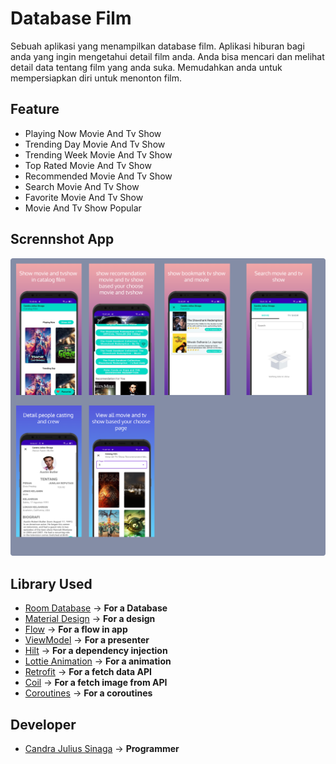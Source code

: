 # Database Film

Sebuah aplikasi yang menampilkan database film. Aplikasi hiburan bagi anda yang ingin mengetahui detail film anda.
Anda bisa mencari dan melihat detail data tentang film yang anda suka. Memudahkan anda untuk mempersiapkan diri untuk menonton film.

## Feature
- Playing Now Movie And Tv Show
- Trending Day Movie And Tv Show
- Trending Week Movie And Tv Show
- Top Rated Movie And Tv Show
- Recommended Movie And Tv Show
- Search Movie And Tv Show
- Favorite Movie And Tv Show
- Movie And Tv Show Popular

## Scrennshot App
<img src="https://raw.githubusercontent.com/candrajulius/Renew_Catalog_Film_Kotlin/master/SS_App_Catalog_Film.png" />

## Library Used
- [Room Database](https://developer.android.com/training/data-storage/room) -> **For a Database**
- [Material Design](https://material.io/design) -> **For a design**
- [Flow](https://developer.android.com/kotlin/flow) -> **For a flow in app**
- [ViewModel](https://developer.android.com/topic/libraries/architecture/viewmodel) -> **For a presenter**
- [Hilt](https://developer.android.com/training/dependency-injection/hilt-android?hl=id) -> **For a dependency injection**
- [Lottie Animation](https://lottiefiles.com/) -> **For a animation**
- [Retrofit](https://square.github.io/retrofit/) -> **For a fetch data API**
- [Coil](https://coil-kt.github.io/coil/) -> **For a fetch image from API**
- [Coroutines](https://developer.android.com/kotlin/coroutines?hl=id) -> **For a coroutines**

## Developer
- [Candra Julius Sinaga](https://code.cjsflow.com/) -> **Programmer**
